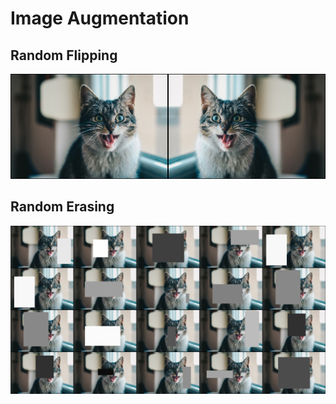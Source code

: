 # Image Augmentation

## Random Flipping

![](results/random_flipping.jpg)

## Random Erasing

![](results/random_erasing.jpg)


